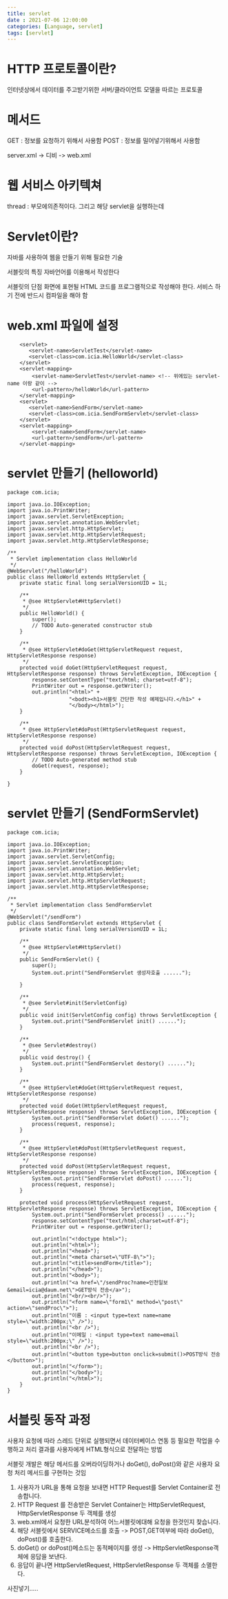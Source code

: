 ```yaml
---
title: servlet
date : 2021-07-06 12:00:00
categories: [Language, servlet]
tags: [servlet]
---
```


# HTTP 프로토콜이란?

인터넷상에서 데이터를 주고받기위한 서버/클라이언트 모델을 따르는 프로토콜

# 메서드

GET : 정보를 요청하기 위해서 사용함
POST : 정보를 밀어넣기위해서 사용함

server.xml -> 디비 -> web.xml


# 웹 서비스 아키텍쳐

thread : 부모에의존적이다.
그리고
해당 servlet을 실행하는데 


# Servlet이란?

자바를 사용하여 웹을 만들기 위해 필요한 기술

서블릿의 특징
자바언어를 이용해서 작성한다

서블릿의 단점
화면에 표현될 HTML 코드를 프로그램적으로 작성해야 한다.
서비스 하기 전에 반드시 컴파일을 해야 함


# web.xml 파일에 설정
```
	<servlet>
	   <servlet-name>ServletTest</servlet-name>
	   <servlet-class>com.icia.HelloWorld</servlet-class>
	</servlet>
	<servlet-mapping>
	    <servlet-name>ServletTest</servlet-name> <!-- 위에있는 servlet-name 이랑 같이 -->
	    <url-pattern>/helloWorld</url-pattern>
	</servlet-mapping>
	<servlet>
	   <servlet-name>SendForm</servlet-name>
	   <servlet-class>com.icia.SendFormServlet</servlet-class>
	</servlet>
	<servlet-mapping>
	    <servlet-name>SendForm</servlet-name>
	    <url-pattern>/sendForm</url-pattern>
	</servlet-mapping>
```

# servlet 만들기 (helloworld)

```
package com.icia;

import java.io.IOException;
import java.io.PrintWriter;
import javax.servlet.ServletException;
import javax.servlet.annotation.WebServlet;
import javax.servlet.http.HttpServlet;
import javax.servlet.http.HttpServletRequest;
import javax.servlet.http.HttpServletResponse;

/**
 * Servlet implementation class HelloWorld
 */
@WebServlet("/helloWorld")
public class HelloWorld extends HttpServlet {
	private static final long serialVersionUID = 1L;
       
    /**
     * @see HttpServlet#HttpServlet()
     */
    public HelloWorld() {
        super();
        // TODO Auto-generated constructor stub
    }

	/**
	 * @see HttpServlet#doGet(HttpServletRequest request, HttpServletResponse response)
	 */
	protected void doGet(HttpServletRequest request, HttpServletResponse response) throws ServletException, IOException {
		response.setContentType("text/html; charset=utf-8");
		PrintWriter out = response.getWriter();
		out.println("<html>" + 
					"<bodt><h1>서블릿 간단한 작성 예제입니다.</h1>" +
					"</body></html>");
	}

	/**
	 * @see HttpServlet#doPost(HttpServletRequest request, HttpServletResponse response)
	 */
	protected void doPost(HttpServletRequest request, HttpServletResponse response) throws ServletException, IOException {
		// TODO Auto-generated method stub
		doGet(request, response);
	}

}
```

# servlet 만들기 (SendFormServlet)
```
package com.icia;

import java.io.IOException;
import java.io.PrintWriter;
import javax.servlet.ServletConfig;
import javax.servlet.ServletException;
import javax.servlet.annotation.WebServlet;
import javax.servlet.http.HttpServlet;
import javax.servlet.http.HttpServletRequest;
import javax.servlet.http.HttpServletResponse;

/**
 * Servlet implementation class SendFormServlet
 */
@WebServlet("/sendForm")
public class SendFormServlet extends HttpServlet {
	private static final long serialVersionUID = 1L;
       
    /**
     * @see HttpServlet#HttpServlet()
     */
    public SendFormServlet() {
        super();
        System.out.print("SendFormServlet 생성자호출 ......");
         
    }

	/**
	 * @see Servlet#init(ServletConfig)
	 */
	public void init(ServletConfig config) throws ServletException {
        System.out.print("SendFormServlet init() ......");
	}

	/**
	 * @see Servlet#destroy()
	 */
	public void destroy() {
        System.out.print("SendFormServlet destory() ......");
	}

	/**
	 * @see HttpServlet#doGet(HttpServletRequest request, HttpServletResponse response)
	 */
	protected void doGet(HttpServletRequest request, HttpServletResponse response) throws ServletException, IOException {
		System.out.print("SendFormServlet doGet() ......");
		process(request, response);
	}

	/**
	 * @see HttpServlet#doPost(HttpServletRequest request, HttpServletResponse response)
	 */
	protected void doPost(HttpServletRequest request, HttpServletResponse response) throws ServletException, IOException {
		System.out.print("SendFormServlet doPost() ......");
		process(request, response);
	}
	
	protected void process(HttpServletRequest request, HttpServletResponse response) throws ServletException, IOException {
		System.out.print("SendFormServlet process() ......");
		response.setContentType("text/html;charset=utf-8");
		PrintWriter out = response.getWriter();
		
		out.println("<!doctype html>");
		out.println("<html>");
		out.println("<head>");
		out.println("<meta charset=\"UTF-8\">");
		out.println("<title>sendForm</title>");
		out.println("</head>");
		out.println("<body>");
		out.println("<a href=\"/sendProc?name=인천일보&email=icia@daum.net\">GET방식 전송</a>");
		out.println("<br/><br/>");
		out.println("<form name=\"form1\" method=\"post\" action=\"sendProc\">");
		out.println("이름 : <input type=text name=name style=\"width:200px;\" />");
		out.println("<br />");
		out.println("이메일 : <input type=text name=email style=\"width:200px;\" />");
		out.println("<br />");
		out.println("<button type=button onclick=submit()>POST방식 전송</button>");
		out.println("</form>");
		out.println("</body>");
		out.println("</html>");
	}
}

```
# 서블릿 동작 과정

사용자 요청에 따라 스레드 단위로 실행되면서 데이터베이스 연동 등 필요한 작업을 수행하고
처리 결과를 사용자에게 HTML형식으로 전달하는 방법

서블릿 개발은 해당 메서드를 오버라이딩하거나 doGet(), doPost()와 같은 사용자 요청 처리 메서드를 구현하는 것임


1. 사용자가 URL을 통해 요청을 보내면 HTTP Request를 Servlet Container로 전송합니다.
2. HTTP Request 를 전송받은 Servlet Container는 HttpServletRequest, HttpServletResponse 두 객체를 생성
3. web.xml에서 요청한 URL분석하여 어느서블릿에대해 요청을 한것인지 찾습니다.
4. 해당 서블릿에서 SERVICE메소드를 호출 -> POST,GET여부에 따라 doGet(), doPost()를 호출한다.
5. doGet() or doPost()메소드는 동적페이지를 생성 -> HttpServletResponse객체에 응답을 보낸다.
6. 응답이 끝나면 HttpServletRequest, HttpServletResponse 두 객체를 소멸한다.



사진넣기.....









